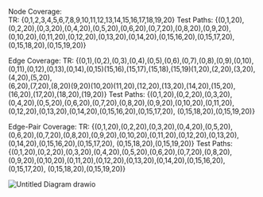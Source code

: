 Node Coverage:    
      TR: {0,1,2,3,4,5,6,7,8,9,10,11,12,13,14,15,16,17,18,19,20}
      Test Paths: {(0,1,20),(0,2,20),(0,3,20),(0,4,20),(0,5,20),(0,6,20),(0,7,20),(0,8,20),(0,9,20),(0,10,20),(0,11,20),(0,12,20),(0,13,20),(0,14,20),(0,15,16,20),(0,15,17,20),                     (0,15,18,20),(0,15,19,20)}

Edge Coverage:
      TR: {(0,1),(0,2),(0,3),(0,4),(0,5),(0,6),(0,7),(0,8),(0,9),(0,10),(0,11),(0,12),(0,13),(0,14),(0,15)(15,16),(15,17),(15,18),(15,19)(1,20),(2,20),(3,20),(4,20),(5,20),   
          (6,20),(7,20),(8,20)(9,20)(10,20)(11,20),(12,20),(13,20),(14,20),(15,20),(16,20),(17,20),(18,20),(19,20)}
      Test Paths: {(0,1,20),(0,2,20),(0,3,20),(0,4,20),(0,5,20),(0,6,20),(0,7,20),(0,8,20),(0,9,20),(0,10,20),(0,11,20),(0,12,20),(0,13,20),(0,14,20),(0,15,16,20),(0,15,17,20),                     (0,15,18,20),(0,15,19,20)}

Edge-Pair Coverage:
      TR: {(0,1,20),(0,2,20),(0,3,20),(0,4,20),(0,5,20),(0,6,20),(0,7,20),(0,8,20),(0,9,20),(0,10,20),(0,11,20),(0,12,20),(0,13,20),(0,14,20),(0,15,16,20),(0,15,17,20),                     (0,15,18,20),(0,15,19,20)}
      Test Paths: {(0,1,20),(0,2,20),(0,3,20),(0,4,20),(0,5,20),(0,6,20),(0,7,20),(0,8,20),(0,9,20),(0,10,20),(0,11,20),(0,12,20),(0,13,20),(0,14,20),(0,15,16,20),(0,15,17,20),                     (0,15,18,20),(0,15,19,20)}


![Untitled Diagram drawio](https://github.com/SOEN345-WINTER2024/cfg-graph-lab-ceyhuntopcu/assets/121204556/c43b3556-b244-44ec-bc54-6b108e4bbaa4)
